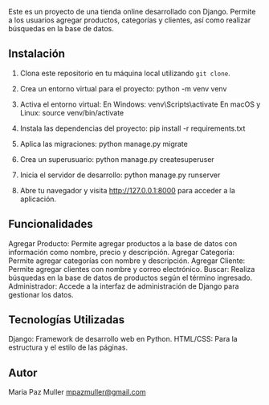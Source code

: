 
Este es un proyecto de una tienda online desarrollado con Django. Permite a los usuarios agregar productos, categorías y clientes, así como realizar búsquedas en la base de datos.

## Instalación

1. Clona este repositorio en tu máquina local utilizando `git clone`.

2. Crea un entorno virtual para el proyecto:
python -m venv venv
3. Activa el entorno virtual:
En Windows: venv\Scripts\activate
En macOS y Linux: source venv/bin/activate
4. Instala las dependencias del proyecto:
pip install -r requirements.txt
5. Aplica las migraciones:
python manage.py migrate
6. Crea un superusuario:
python manage.py createsuperuser
7. Inicia el servidor de desarrollo:
python manage.py runserver
8. Abre tu navegador y visita http://127.0.0.1:8000 para acceder a la aplicación.

## Funcionalidades
Agregar Producto: Permite agregar productos a la base de datos con información como nombre, precio y descripción.
Agregar Categoría: Permite agregar categorías con nombre y descripción.
Agregar Cliente: Permite agregar clientes con nombre y correo electrónico.
Buscar: Realiza búsquedas en la base de datos de productos según el término ingresado.
Administrador: Accede a la interfaz de administración de Django para gestionar los datos.

## Tecnologías Utilizadas
Django: Framework de desarrollo web en Python.
HTML/CSS: Para la estructura y el estilo de las páginas.

## Autor
Maria Paz Muller
mpazmuller@gmail.com

